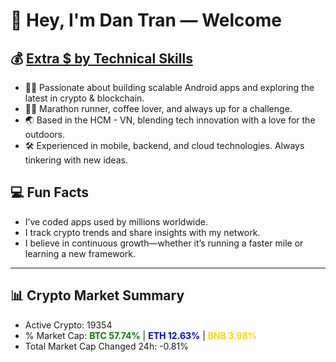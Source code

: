 # 👋 Hey, I'm Dan Tran — Welcome

## 💰 <a href="https://dantech.academy" target="_blank">Extra $ by Technical Skills</a>

- 🧑‍💻 Passionate about building scalable Android apps and exploring the latest in crypto & blockchain.
- 🏃‍♂️ Marathon runner, coffee lover, and always up for a challenge.
- 🌏 Based in the HCM - VN, blending tech innovation with a love for the outdoors.
- 🛠️ Experienced in mobile, backend, and cloud technologies. Always tinkering with new ideas.

## 💻 Fun Facts

- I’ve coded apps used by millions worldwide.
- I track crypto trends and share insights with my network.
- I believe in continuous growth—whether it’s running a faster mile or learning a new framework.

---

## 📊 Crypto Market Summary

- Active Crypto: 19354
- % Market Cap: <span style="color: green; font-weight: bold;">BTC 57.74%</span> | <span style="color: blue; font-weight: bold;">ETH 12.63%</span> | <span style="color: gold; font-weight: bold;">BNB 3.98%</span>
- Total Market Cap Changed 24h: -0.81%
